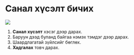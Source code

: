 # Санал хүсэлт бичих 
![](<img/Санал хүсэлт бичих.gif>)

1. **Санал хүсэлт** хэсэг дээр дарах.
2. Баруун дээд буланд байгаа нэмэх тэмдэг дээр дарах.
3. Шаардлагатай зүйлсийг бөглөх.
4. **Хадгалах** товч дарах.